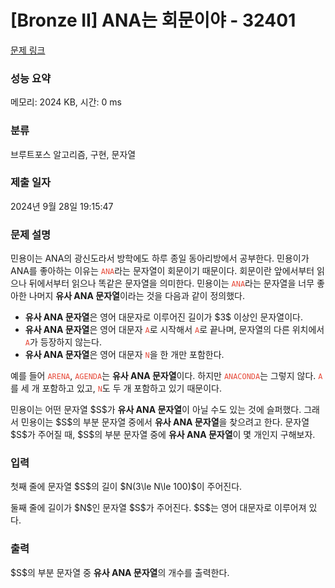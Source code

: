 # [Bronze II] ANA는 회문이야 - 32401 

[문제 링크](https://www.acmicpc.net/problem/32401) 

### 성능 요약

메모리: 2024 KB, 시간: 0 ms

### 분류

브루트포스 알고리즘, 구현, 문자열

### 제출 일자

2024년 9월 28일 19:15:47

### 문제 설명

<p>민용이는 ANA의 광신도라서 방학에도 하루 종일 동아리방에서 공부한다. 민용이가 ANA를 좋아하는 이유는 <span style="color:#e74c3c;"><code>ANA</code></span>라는 문자열이 회문이기 때문이다. 회문이란 앞에서부터 읽으나 뒤에서부터 읽으나 똑같은 문자열을 의미한다. 민용이는 <span style="color:#e74c3c;"><code>ANA</code></span>라는 문자열을 너무 좋아한 나머지 <strong>유사 ANA 문자열</strong>이라는 것을 다음과 같이 정의했다.</p>

<ul>
	<li><strong>유사 ANA 문자열</strong>은 영어 대문자로 이루어진 길이가 $3$ 이상인 문자열이다.</li>
	<li><strong>유사 ANA 문자열</strong>은 영어 대문자 <span style="color:#e74c3c;"><code>A</code></span>로 시작해서 <span style="color:#e74c3c;"><code>A</code></span>로 끝나며, 문자열의 다른 위치에서 <span style="color:#e74c3c;"><code>A</code></span>가 등장하지 않는다.</li>
	<li><strong>유사 ANA 문자열</strong>은 영어 대문자 <span style="color:#e74c3c;"><code>N</code></span>을 한 개만 포함한다.</li>
</ul>

<p>예를 들어 <span style="color:#e74c3c;"><code>ARENA</code></span>, <span style="color:#e74c3c;"><code>AGENDA</code></span>는 <strong>유사 ANA 문자열</strong>이다. 하지만 <span style="color:#e74c3c;"><code>ANACONDA</code></span>는 그렇지 않다. <span style="color:#e74c3c;"><code>A</code></span>를 세 개 포함하고 있고, <span style="color:#e74c3c;"><code>N</code></span>도 두 개 포함하고 있기 때문이다.</p>

<p>민용이는 어떤 문자열 $S$가 <strong>유사 ANA 문자열</strong>이 아닐 수도 있는 것에 슬퍼했다. 그래서 민용이는 $S$의 부분 문자열 중에서 <strong>유사 ANA 문자열</strong>을 찾으려고 한다. 문자열 $S$가 주어질 때, $S$의 부분 문자열 중에 <strong>유사 ANA 문자열</strong>이 몇 개인지 구해보자.</p>

### 입력 

 <p>첫째 줄에 문자열 $S$의 길이 $N(3\le N\le 100)$이 주어진다.</p>

<p>둘째 줄에 길이가 $N$인 문자열 $S$가 주어진다. $S$는 영어 대문자로 이루어져 있다.</p>

### 출력 

 <p>$S$의 부분 문자열 중 <strong>유사 ANA 문자열</strong>의 개수를 출력한다.</p>

